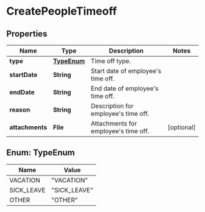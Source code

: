 

# CreatePeopleTimeoff


## Properties

| Name | Type | Description | Notes |
|------------ | ------------- | ------------- | -------------|
|**type** | [**TypeEnum**](#TypeEnum) | Time off type. |  |
|**startDate** | **String** | Start date of employee&#39;s time off. |  |
|**endDate** | **String** | End date of employee&#39;s time off. |  |
|**reason** | **String** | Description for employee&#39;s time off. |  |
|**attachments** | **File** | Attachments for employee&#39;s time off. |  [optional] |



## Enum: TypeEnum

| Name | Value |
|---- | -----|
| VACATION | &quot;VACATION&quot; |
| SICK_LEAVE | &quot;SICK_LEAVE&quot; |
| OTHER | &quot;OTHER&quot; |



